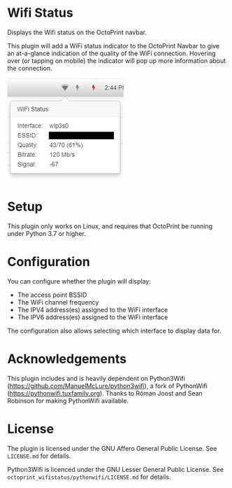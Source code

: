 # Wifi Status

Displays the Wifi status on the OctoPrint navbar.

This plugin will add a WiFi status indicator to the OctoPrint Navbar to give an at-a-glance indication of the quality of the WiFi connection. Hovering over (or tapping on mobile) the indicator will pop up more information about the connection.

![WiFiStatus](/assets/WiFiStatus.png)

# Setup

This plugin only works on Linux, and requires that OctoPrint be running under Python 3.7 or higher.

# Configuration

You can configure whether the plugin will display:

- The access point BSSID
- The WiFi channel frequency
- The IPV4 address(es) assigned to the WiFi interface
- The IPV6 address(es) assigned to the WiFi interface

The configuration also allows selecting which interface to display data for.

# Acknowledgements

This plugin includes and is heavily dependent on Python3Wifi (https://github.com/ManuelMcLure/python3wifi), a fork of PythonWifi (https://pythonwifi.tuxfamily.org). Thanks to Róman Joost and Sean Robinson for making PythonWifi available.

# License

The plugin is licensed under the GNU Affero General Public License. See `LICENSE.md` for details.

Python3Wifi is licenced under the GNU Lesser General Public License. See `octoprint_wifistatus/pythonwifi/LICENSE.md` for details.
